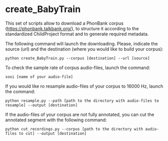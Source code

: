 # create_BabyTrain
This set of scripts allow to download a PhonBank corpus (https://phonbank.talkbank.org/), to structure it according to the standardized ChildProject format 
and to generate required metadata.

The following command will launch the downloading. Please, indicate the source (url) and the destination (where you would like to build your corpus):

`python create_BabyTrain.py --corpus [destination] --url [source]`

To check the sample rate of corpus audio-files, launch the command:

`soxi [name of your audio-file]`

If you would like ro resample audio-files of your corpus to 16000 Hz, launch the command:

`python resample.py --path [path to the directory with audio-files to resample] --output [destination]`

If the audio-files of your corpus are not fully annotated, you can cut the annotated segment with the following command:

`python cut_recordings.py --corpus [path to the directory with audio-files to cut] --output [destination]`
